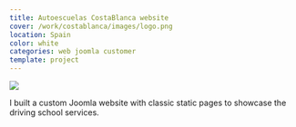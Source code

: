 ```yaml
---
title: Autoescuelas CostaBlanca website
cover: /work/costablanca/images/logo.png
location: Spain
color: white
categories: web joomla customer
template: project
---
```


![](/work/costablanca/images/1.png)

I built a custom Joomla website with classic static pages to showcase the driving school services.
